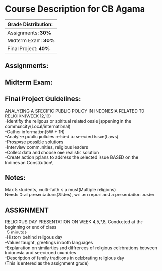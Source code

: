 # Course Description for CB Agama

| **Grade Distribution:** | 
| :--- |
| Assignments: **30%**  |
| Midterm Exam: **30%**  |
| Final Project: **40%**  |

## Assignments:

## Midterm Exam:

## Final Project Guidelines:

ANALYZING A SPECIFIC PUBLIC POLICY IN INDONESIA RELATED TO RELIGION(WEEK 12,13)\
-Identifty the religous or spiritual related ossie jappening in the communcity(Local/international)\
-Gather information(5W + 1H)\
-Analyize public policies related to selected issue(Laws)\
-Prospose possible solutions\
-Interview communities, religious leaders\
-Collect data and choose one realistic solution\
-Create action pplans to address the selected issue BASED on the Indinesian Constitution\

## Notes:
Max 5 students, multi-faith is a must(Multiple religions)\
Needs Oral presentations(Slides), written report and a presentation poster

## ASSIGNMENT
RELIGIOUS DAY PRESENTATION ON WEEK 4,5,7,8, Conducted at the beginning or end of class\
-5 minutes\
-History behind religous day\
-Values taught, greetings in both languages\
-Explanation on similarties and diffrences of religious celebrations between Indonesia and selectroed countries\
-Description of family traditions in celebrating religious day\
(This is entered as the assignment grade)
